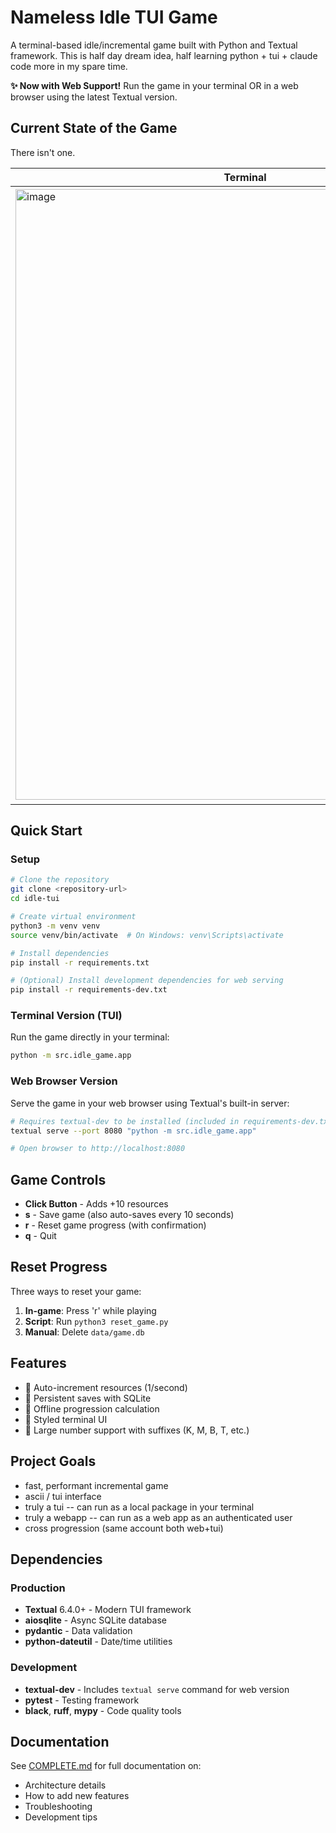 # Nameless Idle TUI Game

A terminal-based idle/incremental game built with Python and Textual framework. This is half day dream idea, half learning python + tui + claude code more in my spare time.

**✨ Now with Web Support!** Run the game in your terminal OR in a web browser using the latest Textual version.

## Current State of the Game

There isn't one.

| Terminal  | Browser |
| ------------- | ------------- |
| <img width="735" height="977" alt="image" src="https://github.com/user-attachments/assets/28da2bc6-11af-4d99-a673-5ccbd6c0fd53" /> | <img width="1512" height="982" alt="image" src="https://github.com/user-attachments/assets/e9ac3652-ce96-4e9c-a5e5-bb3d32bb19b3" />  |




## Quick Start

### Setup

```bash
# Clone the repository
git clone <repository-url>
cd idle-tui

# Create virtual environment
python3 -m venv venv
source venv/bin/activate  # On Windows: venv\Scripts\activate

# Install dependencies
pip install -r requirements.txt

# (Optional) Install development dependencies for web serving
pip install -r requirements-dev.txt
```

### Terminal Version (TUI)

Run the game directly in your terminal:

```bash
python -m src.idle_game.app
```

### Web Browser Version

Serve the game in your web browser using Textual's built-in server:

```bash
# Requires textual-dev to be installed (included in requirements-dev.txt)
textual serve --port 8080 "python -m src.idle_game.app"

# Open browser to http://localhost:8080
```

## Game Controls

- **Click Button** - Adds +10 resources
- **s** - Save game (also auto-saves every 10 seconds)
- **r** - Reset game progress (with confirmation)
- **q** - Quit

## Reset Progress

Three ways to reset your game:

1. **In-game**: Press 'r' while playing
2. **Script**: Run `python3 reset_game.py`
3. **Manual**: Delete `data/game.db`

## Features

- 🔄 Auto-increment resources (1/second)
- 💾 Persistent saves with SQLite
- 🌙 Offline progression calculation
- 🎨 Styled terminal UI
- 🔢 Large number support with suffixes (K, M, B, T, etc.)

## Project Goals

- fast, performant incremental game
- ascii / tui interface
- truly a tui -- can run as a local package in your terminal
- truly a webapp -- can run as a web app as an authenticated user
- cross progression (same account both web+tui)

## Dependencies

### Production
- **Textual** 6.4.0+ - Modern TUI framework
- **aiosqlite** - Async SQLite database
- **pydantic** - Data validation  
- **python-dateutil** - Date/time utilities

### Development  
- **textual-dev** - Includes `textual serve` command for web version
- **pytest** - Testing framework
- **black**, **ruff**, **mypy** - Code quality tools

## Documentation

See [COMPLETE.md](COMPLETE.md) for full documentation on:
- Architecture details
- How to add new features
- Troubleshooting
- Development tips
